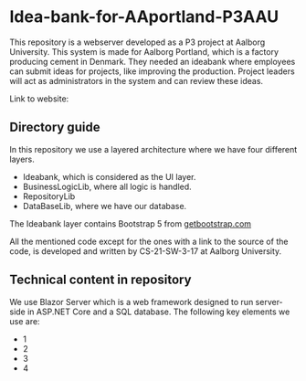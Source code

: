 # Idea-bank-for-AAportland-P3AAU
This repository is a webserver developed as a P3 project at Aalborg University. This system is made for Aalborg Portland, which is a factory producing cement in Denmark. They needed an ideabank where employees can submit ideas for projects, like improving the production. Project leaders will act as administrators in the system and can review these ideas.

Link to website: 

## Directory guide 
In this repository we use a layered architecture where we have four different layers.

* Ideabank, which is considered as the UI layer.
* BusinessLogicLib, where all logic is handled. 
* RepositoryLib
* DataBaseLib, where we have our database.

The Ideabank layer contains Bootstrap 5 from [getbootstrap.com](https://getbootstrap.com/)

All the mentioned code except for the ones with a link to the source of the code, is developed and written by CS-21-SW-3-17 at Aalborg University.

## Technical content in repository
We use Blazor Server which is a web framework designed to run server-side in ASP.NET Core and a SQL database. The following key elements we use are:
* 1
* 2
* 3
* 4
